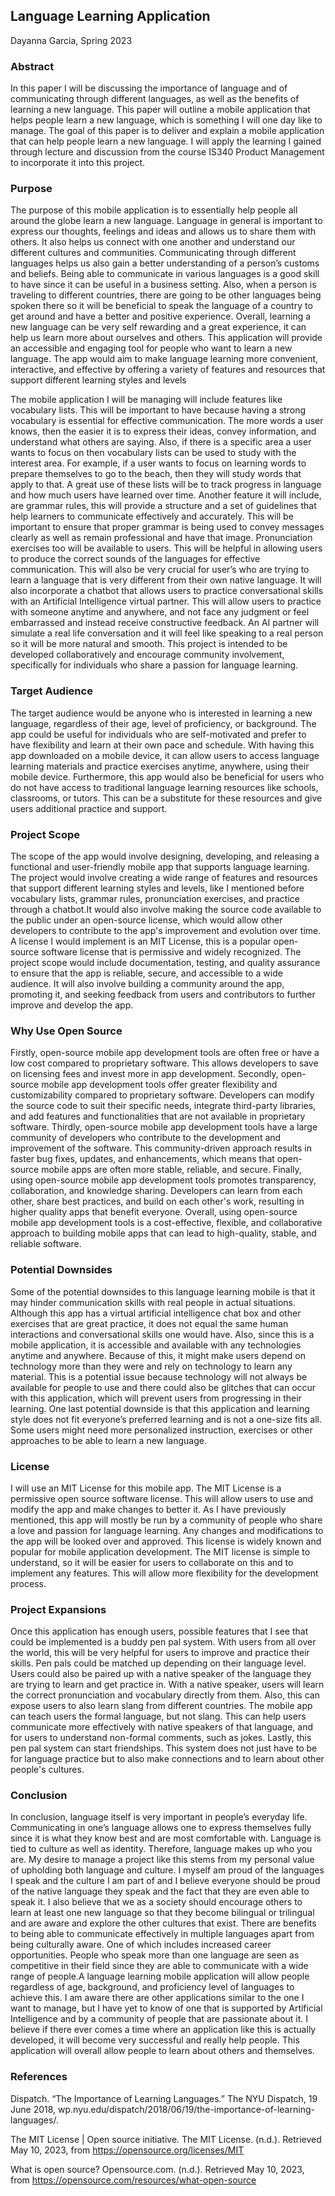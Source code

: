 ## Language Learning Application
Dayanna Garcia, Spring 2023

### Abstract

[Comment_2]: <> (An example of a reference in paper text, cite in Reference list -- see Comment 8)
In this paper I will be discussing the importance of language and of communicating through different languages, as well as the benefits of learning a new language. This paper will outline a mobile application that helps people learn a new language, which is something I will one day like to manage. The goal of this paper is to deliver and explain a mobile application that can help people learn a new language. I will apply the learning I gained through lecture and discussion from the course IS340 Product Management to incorporate it into this project.


### Purpose

[Comment_3]: <> (begin your text here)
The purpose of this mobile application is to essentially help people all around the globe learn a new language. Language in general is important to express our thoughts, feelings and ideas and allows us to share them with others. It also helps us connect with one another and understand our different cultures and communities. Communicating through different languages helps us also gain a better understanding of a person’s customs and beliefs. Being able to communicate in various languages is a good skill to have since it can be useful in a business setting. Also, when a person is traveling to different countries, there are going to be other languages being spoken there so it will be beneficial to speak the language of a country to get around and have a better and positive experience. Overall, learning a new language can be very self rewarding and a great experience, it can help us learn more about ourselves and others. This application will provide an accessible and engaging tool for people who want to learn a new language. The app would aim to make language learning more convenient, interactive, and effective by offering a variety of features and resources that support different learning styles and levels

The mobile application I will be managing will include features like vocabulary lists. This will be important to have because having a strong vocabulary is essential for effective communication. The more words a user knows, then the easier it is to express their ideas, convey information, and understand what others are saying. Also, if there is a specific area a user wants to focus on then vocabulary lists can be used to study  with the interest area. For example, if a user wants to focus on learning words to prepare themselves to go to the beach, then they will study words that apply to that. A great use of these lists will be to track progress in language and how much users have learned over time. 
Another feature it will include, are grammar rules, this will provide a structure and a set of guidelines that help learners to communicate effectively and accurately. This will be important to ensure that proper grammar is being used to convey messages clearly as well as remain professional and have that image. Pronunciation exercises too will be available to users. This will be helpful in allowing users to produce the correct sounds of the languages for effective communication. This will also be very crucial for user’s who are trying to learn a language that is very different from their own native language. 
It will also incorporate a chatbot that allows users to practice conversational skills with an Artificial Intelligence virtual partner. This will allow users to practice with someone anytime and anywhere, and not face any judgment or feel embarrassed and instead receive constructive feedback. An AI partner will simulate a real life conversation and it will feel like speaking to a real person so it will be more natural and smooth.
This project is intended to be developed collaboratively and encourage community involvement, specifically for individuals who share a passion for language learning.


### Target Audience

[Comment_4]: <> (begin your text here)
The target audience would be anyone who is interested in learning a new language, regardless of their age, level of proficiency, or background. The app could be useful for individuals who are self-motivated and prefer to have flexibility and learn at their own pace and schedule. With having this app downloaded on a mobile device, it can allow users to access language learning materials and practice exercises anytime, anywhere, using their mobile device. 
Furthermore, this app would also be beneficial for users who do not have access to traditional language learning resources like schools, classrooms, or tutors. This can be a substitute for these resources and give users additional practice and support.


### Project Scope

[Comment_5]: <> (begin your text two spaces after the last underscore in the previous line)
The scope of the app would involve designing, developing, and releasing a functional and user-friendly mobile app that supports language learning. The project would involve creating a wide range of features and resources that support different learning styles and levels, like I mentioned before  vocabulary lists, grammar rules, pronunciation exercises, and  practice through a chatbot.It would also involve making the source code available to the public under an open-source license, which would allow other developers to contribute to the app's improvement and evolution over time. 
A license I would implement is an MIT License, this is a popular open-source software license that is permissive and widely recognized. 
The project scope would include documentation, testing, and quality assurance to ensure that the app is reliable, secure, and accessible to a wide audience. It will also involve building a community around the app, promoting it, and seeking feedback from users and contributors to further improve and develop the app.


### Why Use Open Source

[Comment 6]: <> (begin your text two spaces after the last underscore in the previous line)
Firstly, open-source mobile app development tools are often free or have a low cost compared to proprietary software. This allows developers to save on licensing fees and invest more in app development.
Secondly, open-source mobile app development tools offer greater flexibility and customizability compared to proprietary software. Developers can modify the source code to suit their specific needs, integrate third-party libraries, and add features and functionalities that are not available in proprietary software.
Thirdly, open-source mobile app development tools have a large community of developers who contribute to the development and improvement of the software. This community-driven approach results in faster bug fixes, updates, and enhancements, which means that open-source mobile apps are often more stable, reliable, and secure.
Finally, using open-source mobile app development tools promotes transparency, collaboration, and knowledge sharing. Developers can learn from each other, share best practices, and build on each other's work, resulting in higher quality apps that benefit everyone.
Overall, using open-source mobile app development tools is a cost-effective, flexible, and collaborative approach to building mobile apps that can lead to high-quality, stable, and reliable software.


### Potential Downsides 

[Comment_7]: <> (begin your text two spaces after the last underscore in the previous line)
Some of the potential downsides to this language learning mobile is that it may hinder communication skills with real people in actual situations. Although this app has a virtual artificial intelligence chat box and other exercises that are great practice, it does not equal the same human interactions and conversational skills one would have. 
Also, since this is a mobile application, it is accessible and available with any technologies anytime and anywhere. Because of this, it might make users depend on technology more than they were and rely on technology to learn any material. This is a potential issue because technology will not always be available for people to use and there could also be glitches that can occur with this application, which will prevent users from progressing in their learning. One last potential downside is that this application and learning style does not fit everyone’s preferred learning and is not a one-size fits all. Some users might need more personalized instruction, exercises or other approaches to be able to learn a new language. 


### License 

[Comment_8]: <> (begin your text two spaces after the last underscore in the previous line)
I will use an MIT License for this mobile app. The MIT License is a permissive open source software license. This will allow users to use and modify the app and make changes to better it. As I have previously mentioned, this app will mostly be run by a community of people who share a love and passion for language learning. Any changes and modifications to the app will be looked over and approved. This license is widely known and popular for mobile application development. The MIT license is simple to understand, so it will be easier for users to collaborate on this and to implement any features. This will allow more flexibility for the development process. 

### Project Expansions

[Comment_9]: <> (begin your text two spaces after the last underscore in the previous line)
Once this application has enough users, possible features that I see that could be implemented is a buddy pen pal system. With users from all over the world, this will be very helpful for users to improve and practice their skills. Pen pals could be matched up depending on their language level. Users could also be paired up with a native speaker of the language they are trying to learn and get practice in. With a native speaker, users will learn the correct pronunciation and vocabulary directly from them. Also, this can expose users to also learn slang from different countries. The mobile app can teach users the formal language, but not slang. This can help users communicate more effectively with native speakers of that language, and for users to understand non-formal comments, such as jokes. Lastly, this pen pal system can start friendships. This system does not just have to be for language practice but to also make connections and to learn about other people's cultures.



### Conclusion      

[Comment_10]: <> (begin your text here)
In conclusion, language itself is very important in people’s everyday life. Communicating in one’s language allows one to express themselves fully since it is what they know best and are most comfortable with. Language is tied to culture as well as identity. Therefore, language makes up who you are. 
My desire to manage a project like this stems from my personal value of upholding both language and culture. I myself am proud of the languages I speak and the culture I am part of and I believe everyone should be proud of the native language they speak and the fact that they are even able to speak it. I also believe that we as a society should encourage others to learn at least one new language so that they become bilingual or trilingual and are aware and explore the other cultures that exist. There are benefits to being able to communicate effectively in multiple languages apart from being culturally aware. One of which includes increased career opportunities. People who speak more than one language are seen as competitive in their field since they are able to communicate with a wide range of people.A language learning mobile application will allow people regardless of age, background, and proficiency level of languages to achieve this. 
I am aware there are other applications similar to the one I want to manage, but I have yet to know of one that is supported by Artificial Intelligence and by a community of people that are passionate about it. I believe if there ever comes a time where an application like this is actually developed, it will become very successful and really help people. 
This application will overall allow people to learn about others and themselves. 



### References     

[Comment_11]: <> (begin your reference list here. Cite as author, year in main text. Reference link should correpond with link in Comment 2  Use any format you wish -- MLA, APA, etc.)

Dispatch. “The Importance of Learning Languages.” The NYU Dispatch, 19 June 2018, wp.nyu.edu/dispatch/2018/06/19/the-importance-of-learning-languages/. 

The MIT License | Open source initiative. The MIT License. (n.d.). Retrieved May 10, 2023, from https://opensource.org/licenses/MIT

What is open source? Opensource.com. (n.d.). Retrieved May 10, 2023, from https://opensource.com/resources/what-open-source

